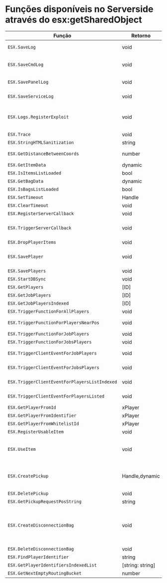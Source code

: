 # Funções disponíveis no Serverside através do **esx:getSharedObject**

| Função     | Retorno | Parâmetros                                     | Descrição                                     |
|------------|---------|------------------------------------------------|------------------------------------------------
| `ESX.SaveLog`    | void  | message, fileName                        |
| `ESX.SaveCmdLog`    | void  | message, source, playersInfos                        |
| `ESX.SavePanelLog`    | void  | message, source                        |
| `ESX.SaveServiceLog`    | void  | message, source                        |
| `ESX.Logs.RegisterExploit`    | void  | source, eventName, eventDesc, data, isHighRisc                        |
| `ESX.Trace`    | void  | str                        |
| `ESX.StringHTMLSanitization`    | string  | text                        |
| `ESX.GetDistanceBetweenCoords`    | number  | pointA, pointB, useZ                        |
| `ESX.GetItemData`    | dynamic  | item                        |
| `ESX.IsItemsListLoaded`    | bool  |                         |
| `ESX.GetBagData`    | dynamic  | item                        |
| `ESX.IsBagsListLoaded`    | bool  |                         |
| `ESX.SetTimeout`    | Handle  | msec, cb                        |
| `ESX.ClearTimeout`    | void  | id                        |
| `ESX.RegisterServerCallback`    | void  | name, cb                        |
| `ESX.TriggerServerCallback`    | void  | name, requestId, source, cb, ...                        |
| `ESX.DropPlayerItems`    | void  | xPlayer, reason                        |
| `ESX.SavePlayer`    | void  | xPlayer, endCb, isBeingDropped, dropReason                        |
| `ESX.SavePlayers`    | void  | endCb                        |
| `ESX.StartDBSync`    | void  |                         |
| `ESX.GetPlayers`    | [ID]  |                         |
| `ESX.GetJobPlayers`    | [ID]  | jobName                        |
| `ESX.GetJobPlayersIndexed`    | [ID]  | jobName                        |
| `ESX.TriggerFunctionForAllPlayers`    | void  | cb                        |
| `ESX.TriggerFunctionForPlayersNearPos`    | void  | cb, coords, range                        |
| `ESX.TriggerFunctionForJobPlayers`    | void  | cb, jobName                        |
| `ESX.TriggerFunctionForJobsPlayers`    | void  | cb, jobsList                        |
| `ESX.TriggerClientEventForJobPlayers`    | void  | eventName, jobName, ...                        |
| `ESX.TriggerClientEventForJobsPlayers`    | void  | eventName, jobsList, ...                        |
| `ESX.TriggerClientEventForPlayersListIndexed`    | void  | eventName, playersList, ...                        |
| `ESX.TriggerClientEventForPlayersListed`    | void  | eventName, playersList, ...                        |
| `ESX.GetPlayerFromId`    | xPlayer  | source                        |
| `ESX.GetPlayerFromIdentifier`    | xPlayer  | identifier                        |
| `ESX.GetPlayerFromWhitelistId`    | xPlayer  | id                        |
| `ESX.RegisterUsableItem`    | void  | itemName, cb                        |
| `ESX.UseItem`    | void  | source, itemName, itemIndex, xPlayer                        |
| `ESX.CreatePickup`    | Handle,dynamic  | type, name, count, label, player, extraData                        |
| `ESX.DeletePickup`    | void  | id                        |
| `ESX.GetPickupRequestPosString`    | string  | id                        |
| `ESX.CreateDisconnectionBag`    | void  | xPlayer, reason, placedAt, carriedMoney, accountsList, itemsList, weaponsList                        |
| `ESX.DeleteDisconnectionBag`    | void  | id                        |
| `ESX.FindPlayerIdentifier`    | string  | source, str                        |
| `ESX.GetPlayerIdentifiersIndexedList`    | [string: string]  | source                        |
| `ESX.GetNextEmptyRoutingBucket`    | number  |                         |